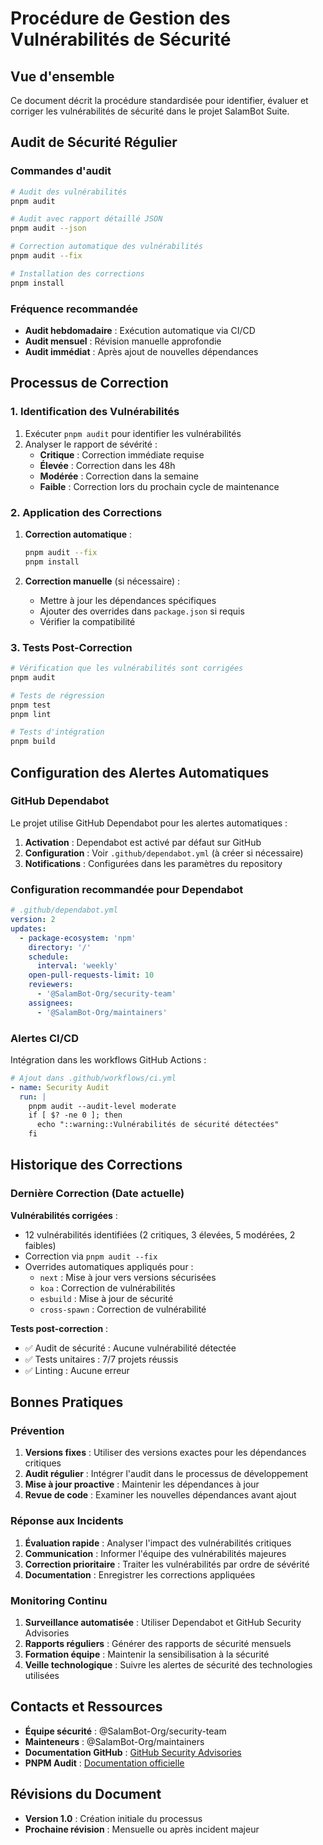 # Procédure de Gestion des Vulnérabilités de Sécurité

## Vue d'ensemble

Ce document décrit la procédure standardisée pour identifier, évaluer et corriger les vulnérabilités de sécurité dans le projet SalamBot Suite.

## Audit de Sécurité Régulier

### Commandes d'audit

```bash
# Audit des vulnérabilités
pnpm audit

# Audit avec rapport détaillé JSON
pnpm audit --json

# Correction automatique des vulnérabilités
pnpm audit --fix

# Installation des corrections
pnpm install
```

### Fréquence recommandée

- **Audit hebdomadaire** : Exécution automatique via CI/CD
- **Audit mensuel** : Révision manuelle approfondie
- **Audit immédiat** : Après ajout de nouvelles dépendances

## Processus de Correction

### 1. Identification des Vulnérabilités

1. Exécuter `pnpm audit` pour identifier les vulnérabilités
2. Analyser le rapport de sévérité :
   - **Critique** : Correction immédiate requise
   - **Élevée** : Correction dans les 48h
   - **Modérée** : Correction dans la semaine
   - **Faible** : Correction lors du prochain cycle de maintenance

### 2. Application des Corrections

1. **Correction automatique** :

   ```bash
   pnpm audit --fix
   pnpm install
   ```

2. **Correction manuelle** (si nécessaire) :
   - Mettre à jour les dépendances spécifiques
   - Ajouter des overrides dans `package.json` si requis
   - Vérifier la compatibilité

### 3. Tests Post-Correction

```bash
# Vérification que les vulnérabilités sont corrigées
pnpm audit

# Tests de régression
pnpm test
pnpm lint

# Tests d'intégration
pnpm build
```

## Configuration des Alertes Automatiques

### GitHub Dependabot

Le projet utilise GitHub Dependabot pour les alertes automatiques :

1. **Activation** : Dependabot est activé par défaut sur GitHub
2. **Configuration** : Voir `.github/dependabot.yml` (à créer si nécessaire)
3. **Notifications** : Configurées dans les paramètres du repository

### Configuration recommandée pour Dependabot

```yaml
# .github/dependabot.yml
version: 2
updates:
  - package-ecosystem: 'npm'
    directory: '/'
    schedule:
      interval: 'weekly'
    open-pull-requests-limit: 10
    reviewers:
      - '@SalamBot-Org/security-team'
    assignees:
      - '@SalamBot-Org/maintainers'
```

### Alertes CI/CD

Intégration dans les workflows GitHub Actions :

```yaml
# Ajout dans .github/workflows/ci.yml
- name: Security Audit
  run: |
    pnpm audit --audit-level moderate
    if [ $? -ne 0 ]; then
      echo "::warning::Vulnérabilités de sécurité détectées"
    fi
```

## Historique des Corrections

### Dernière Correction (Date actuelle)

**Vulnérabilités corrigées** :

- 12 vulnérabilités identifiées (2 critiques, 3 élevées, 5 modérées, 2 faibles)
- Correction via `pnpm audit --fix`
- Overrides automatiques appliqués pour :
  - `next` : Mise à jour vers versions sécurisées
  - `koa` : Correction de vulnérabilités
  - `esbuild` : Mise à jour de sécurité
  - `cross-spawn` : Correction de vulnérabilité

**Tests post-correction** :

- ✅ Audit de sécurité : Aucune vulnérabilité détectée
- ✅ Tests unitaires : 7/7 projets réussis
- ✅ Linting : Aucune erreur

## Bonnes Pratiques

### Prévention

1. **Versions fixes** : Utiliser des versions exactes pour les dépendances critiques
2. **Audit régulier** : Intégrer l'audit dans le processus de développement
3. **Mise à jour proactive** : Maintenir les dépendances à jour
4. **Revue de code** : Examiner les nouvelles dépendances avant ajout

### Réponse aux Incidents

1. **Évaluation rapide** : Analyser l'impact des vulnérabilités critiques
2. **Communication** : Informer l'équipe des vulnérabilités majeures
3. **Correction prioritaire** : Traiter les vulnérabilités par ordre de sévérité
4. **Documentation** : Enregistrer les corrections appliquées

### Monitoring Continu

1. **Surveillance automatisée** : Utiliser Dependabot et GitHub Security Advisories
2. **Rapports réguliers** : Générer des rapports de sécurité mensuels
3. **Formation équipe** : Maintenir la sensibilisation à la sécurité
4. **Veille technologique** : Suivre les alertes de sécurité des technologies utilisées

## Contacts et Ressources

- **Équipe sécurité** : @SalamBot-Org/security-team
- **Mainteneurs** : @SalamBot-Org/maintainers
- **Documentation GitHub** : [GitHub Security Advisories](https://docs.github.com/en/code-security)
- **PNPM Audit** : [Documentation officielle](https://pnpm.io/cli/audit)

## Révisions du Document

- **Version 1.0** : Création initiale du processus
- **Prochaine révision** : Mensuelle ou après incident majeur
